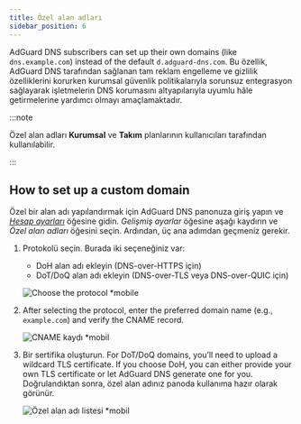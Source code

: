```yaml
---
title: Özel alan adları
sidebar_position: 6
---
```


AdGuard DNS subscribers can set up their own domains (like `dns.example.com`) instead of the default `d.adguard-dns.com`. Bu özellik, AdGuard DNS tarafından sağlanan tam reklam engelleme ve gizlilik özelliklerini korurken kurumsal güvenlik politikalarıyla sorunsuz entegrasyon sağlayarak işletmelerin DNS korumasını altyapılarıyla uyumlu hâle getirmelerine yardımcı olmayı amaçlamaktadır.

:::note

Özel alan adları **Kurumsal** ve **Takım** planlarının kullanıcıları tarafından kullanılabilir.

:::

## How to set up a custom domain

Özel bir alan adı yapılandırmak için AdGuard DNS panonuza giriş yapın ve [_Hesap ayarları_](https://adguard-dns.io/en/dashboard/account) öğesine gidin. _Gelişmiş ayarlar_ öğesine aşağı kaydırın ve _Özel alan adları_ öğesini seçin. Ardından, üç ana adımdan geçmeniz gerekir.

1. Protokolü seçin. Burada iki seçeneğiniz var:

   - DoH alan adı ekleyin (DNS-over-HTTPS için)
   - DoT/DoQ alan adı ekleyin (DNS-over-TLS veya DNS-over-QUIC için)

   ![Choose the protocol \*mobile](https://cdn.adtidy.org/content/release_notes/dns/v2-15/picture_en_1.png)

2. After selecting the protocol, enter the preferred domain name (e.g., `example.com`) and verify the CNAME record.

   ![CNAME kaydı \*mobil](https://cdn.adtidy.org/content/release_notes/dns/v2-15/picture_en_2.png)

3. Bir sertifika oluşturun. For DoT/DoQ domains, you’ll need to upload a wildcard TLS certificate. If you choose DoH, you can either provide your own TLS certificate or let AdGuard DNS generate one for you. Doğrulandıktan sonra, özel alan adınız panoda kullanıma hazır olarak görünür.

   ![Özel alan adı listesi \*mobil](https://cdn.adtidy.org/content/release_notes/dns/v2-15/picture_en_3.png)

